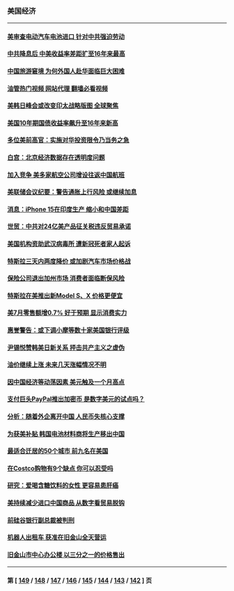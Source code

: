 ### 美国经济
---
#### [美审查电动汽车电池进口 针对中共强迫劳动](../../pages/ncid1078158/n14055986.md?08180445) 
#### [中共降息后 中美收益率差距扩至16年来最高](../../pages/ncid1078158/n14056080.md?08180445) 
#### [中国旅游窘境 为何外国人赴华面临巨大困难](../../pages/ncid1078158/n14056014.md?08180445) 
#### [油管热门视频 网站代理 翻墙必看视频](http://138.2.39.72:81/youtube.html?epic-marker?08180445)
#### [美韩日峰会或改变印太战略版图 全球聚焦](../../pages/ncid1078158/n14055908.md?08180445) 
#### [美国10年期国债收益率飙升至16年来新高](../../pages/ncid1078158/n14055842.md?08180445) 
#### [多位美前高官：实施对华投资限令乃当务之急](../../pages/ncid1078158/n14055844.md?08180445) 
#### [白宫：北京经济数据存在透明度问题](../../pages/ncid1078158/n14055663.md?08180445) 
#### [加入竞争 美多家航空公司增设往返中国航班](../../pages/ncid1078158/n14055435.md?08180445) 
#### [美联储会议纪要：警告通胀上行风险 或继续加息](../../pages/ncid1078158/n14055331.md?08180445) 
#### [消息：iPhone 15在印度生产 缩小和中国差距](../../pages/ncid1078158/n14055298.md?08180445) 
#### [世贸：中共对24亿美产品征关税违反贸易承诺](../../pages/ncid1078158/n14055275.md?08180445) 
#### [美国机构资助武汉病毒所 遭新冠死者家人起诉](../../pages/ncid1078158/n14055126.md?08180445) 
#### [特斯拉三天内两度降价 或加剧汽车市场价格战](../../pages/ncid1078158/n14055093.md?08180445) 
#### [保险公司退出加州市场 消费者面临断保风险](../../pages/ncid1078158/n14054784.md?08180445) 
#### [特斯拉在美推出新Model S、X 价格更便宜](../../pages/ncid1078158/n14054680.md?08180445) 
#### [美7月零售额增0.7% 好于预期 显示消费实力](../../pages/ncid1078158/n14054651.md?08180445) 
#### [惠誉警告：或下调小摩等数十家美国银行评级](../../pages/ncid1078158/n14054594.md?08180445) 
#### [尹锡悦赞韩美日新关系 抨击共产主义之虚伪](../../pages/ncid1078158/n14054236.md?08180445) 
#### [油价继续上涨 未来几天涨幅情况不明](../../pages/ncid1078158/n14054007.md?08180445) 
#### [因中国经济等动荡因素 美元触及一个月高点](../../pages/ncid1078158/n14053923.md?08180445) 
#### [支付巨头PayPal推出加密币 是数字美元的试点吗？](../../pages/ncid1078158/n14053493.md?08180445) 
#### [分析：随着外企离开中国 人民币失核心支撑](../../pages/ncid1078158/n14053433.md?08180445) 
#### [为获美补贴 韩国电池材料商将生产移出中国](../../pages/ncid1078158/n14053342.md?08180445) 
#### [最适合迁居的50个城市 前九名在美国](../../pages/ncid1078158/n14046203.md?08180445) 
#### [在Costco购物有9个缺点 你可以忍受吗](../../pages/ncid1078158/n14048734.md?08180445) 
#### [研究：爱喝含糖饮料的女性 更容易患肝癌](../../pages/ncid1078158/n14053149.md?08180445) 
#### [美持续减少进口中国商品 从数字看贸易脱钩](../../pages/ncid1078158/n14052943.md?08180445) 
#### [前硅谷银行副总裁被判刑](../../pages/ncid1078158/n14052942.md?08180445) 
#### [机器人出租车 获准在旧金山全天营运](../../pages/ncid1078158/n14052827.md?08180445) 
#### [旧金山市中心办公楼 以三分之一的价格售出](../../pages/ncid1078158/n14052796.md?08180445) 

---
#### 第 [ [149](./149.md?08180445) / [148](./148.md?08180445) / [147](./147.md?08180445) / [146](./146.md?08180445) / [145](./145.md?08180445) / [144](./144.md?08180445) / [143](./143.md?08180445) / [142](./142.md?08180445) ] 页
